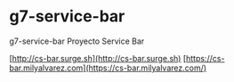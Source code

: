 # g7-service-bar
g7-service-bar Proyecto Service Bar

[http://cs-bar.surge.sh](http://cs-bar.surge.sh)
[https://cs-bar.milyalvarez.com](https://cs-bar.milyalvarez.com/)
